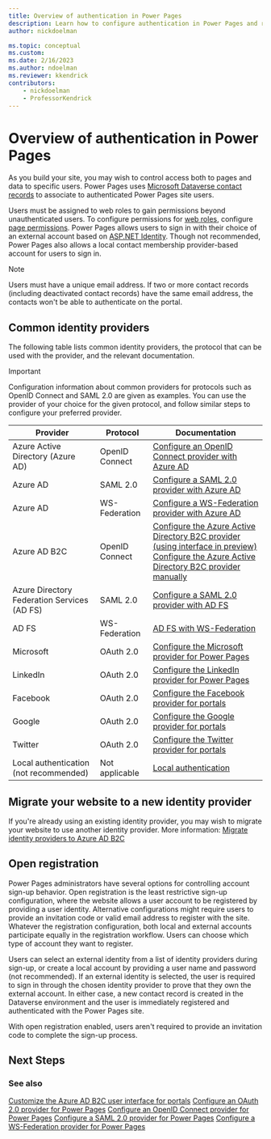 ```yaml
---
title: Overview of authentication in Power Pages
description: Learn how to configure authentication in Power Pages and review common identity providers.
author: nickdoelman

ms.topic: conceptual
ms.custom: 
ms.date: 2/16/2023
ms.author: ndoelman
ms.reviewer: kkendrick
contributors:
    - nickdoelman
    - ProfessorKendrick
---
```


# Overview of authentication in Power Pages

As you build your site, you may wish to control access both to pages and data to specific users. Power Pages uses [Microsoft Dataverse contact records](/power-apps/developer/data-platform/customer-entities-account-contact) to associate to authenticated Power Pages site users.

Users must be assigned to web roles to gain permissions beyond unauthenticated users. To configure permissions for [web roles](../create-web-roles.md), configure [page permissions](../page-permissions.md). Power Pages allows users to sign in with their choice of an external account based on [ASP.NET Identity](https://www.asp.net/identity). Though not recommended, Power Pages also allows a local contact membership provider-based account for users to sign in.

> [!NOTE]
> Users must have a unique email address. If two or more contact records (including deactivated contact records) have the same email address, the contacts won't be able to authenticate on the portal.

## Common identity providers

The following table lists common identity providers, the protocol that can be used with the provider, and the relevant documentation.

> [!IMPORTANT]
> Configuration information about common providers for protocols such as OpenID Connect and SAML 2.0 are given as examples. You can use the provider of your choice for the given protocol, and follow similar steps to configure your preferred provider.

| **Provider** | **Protocol** | **Documentation** |
|-------------------------|-------------------------|-------------------------|
| Azure Active Directory (Azure AD) | OpenID Connect | [Configure an OpenID Connect provider with Azure AD](openid-settings.md)|
| Azure AD | SAML 2.0 | [Configure a SAML 2.0 provider with Azure AD](saml2-settings-azure-ad.md)|
| Azure AD | WS-Federation | [Configure a WS-Federation provider with Azure AD](ws-federation-settings-azure-ad.md)|
| Azure AD B2C | OpenID Connect |[Configure the Azure Active Directory B2C provider (using interface in preview)](azure-ad-b2c-provider.md)<br />[Configure the Azure Active Directory B2C provider manually](azure-ad-b2c-provider-manual.md)|
| Azure Directory Federation Services (AD FS) | SAML 2.0 | [Configure a SAML 2.0 provider with AD FS](saml2-settings.md)|
| AD FS | WS-Federation | [AD FS with WS-Federation](ws-federation-settings.md)|
| Microsoft | OAuth 2.0 | [Configure the Microsoft provider for Power Pages](oauth2-microsoft.md)|
| LinkedIn | OAuth 2.0 | [Configure the LinkedIn provider for Power Pages](oauth2-linkedin.md)|
| Facebook | OAuth 2.0 | [Configure the Facebook provider for portals](oauth2-facebook.md)|
| Google | OAuth 2.0 | [Configure the Google provider for portals](oauth2-google.md)|
| Twitter | OAuth 2.0 | [Configure the Twitter provider for portals](oauth2-twitter.md)|
| Local authentication<br />(not recommended) | Not applicable | [Local authentication](set-authentication-identity.md) |


## Migrate your website to a new identity provider

If you're already using an existing identity provider, you may wish to migrate your website to use another identity provider. More information: [Migrate identity providers to Azure AD B2C](migrate-identity-providers.md)

## Open registration

Power Pages administrators have several options for controlling account sign-up behavior. Open registration is the least restrictive sign-up configuration, where the website allows a user account to be registered by providing a user identity. Alternative configurations might require users to provide an invitation code or valid email address to register with the site. Whatever the registration configuration, both local and external accounts participate equally in the registration workflow. Users can choose which type of account they want to register.

Users can select an external identity from a list of identity providers during sign-up, or create a local account by providing a user name and password (not recommended). If an external identity is selected, the user is required to sign in through the chosen identity provider to prove that they own the external account. In either case, a new contact record is created in the Dataverse environment and the user is immediately registered and authenticated with the Power Pages site.

With open registration enabled, users aren't required to provide an invitation code to complete the sign-up process.

## Next Steps


### See also

[Customize the Azure AD B2C user interface for portals](azure-ad-b2c.md)
[Configure an OAuth 2.0 provider for Power Pages](oauth2-provider.md)
[Configure an OpenID Connect provider for Power Pages](openid-provider.md)
[Configure a SAML 2.0 provider for Power Pages](saml2-provider.md)
[Configure a WS-Federation provider for Power Pages](ws-federation-provider.md)

